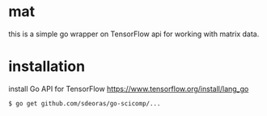 # mat
this is a simple go wrapper on TensorFlow api for working with matrix data.

# installation
install Go API for TensorFlow
https://www.tensorflow.org/install/lang_go

```bash
$ go get github.com/sdeoras/go-scicomp/...
```